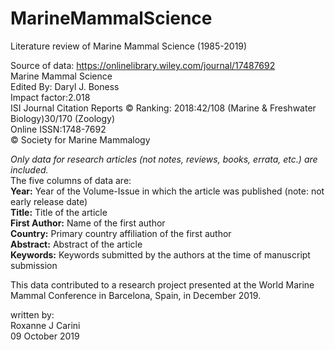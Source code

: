 # MarineMammalScience
Literature review of Marine Mammal Science (1985-2019)

Source of data: https://onlinelibrary.wiley.com/journal/17487692  
Marine Mammal Science  
Edited By: Daryl J. Boness  
Impact factor:2.018  
ISI Journal Citation Reports © Ranking: 2018:42/108 (Marine & Freshwater Biology)30/170 (Zoology)  
Online ISSN:1748-7692  
© Society for Marine Mammalogy  

*Only data for research articles (not notes, reviews, books, errata, etc.) are included.*  
The five columns of data are:   
**Year:** Year of the Volume-Issue in which the article was published (note: not early release date)  
**Title:** Title of the article  
**First Author:** Name of the first author  
**Country:** Primary country affiliation of the first author  
**Abstract:** Abstract of the article  
**Keywords:** Keywords submitted by the authors at the time of manuscript submission  

This data contributed to a research project presented at the World Marine Mammal Conference in Barcelona, Spain, in December 2019.  

  
written by:  
Roxanne J Carini  
09 October 2019  
